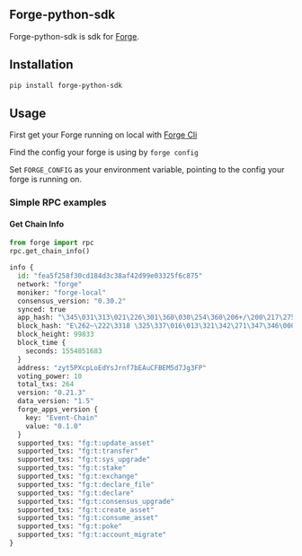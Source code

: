 ## Forge-python-sdk
Forge-python-sdk is sdk for [Forge](https://github.com/ArcBlock/forge).

## Installation
```sh
pip install forge-python-sdk
```

## Usage
First get your Forge running on local with [Forge Cli](https://github.com/ArcBlock/forge-js/tree/master/packages/forge-cli)

Find the config your forge is using by `forge config`

Set `FORGE_CONFIG` as your environment variable, pointing to the config your forge is running on.

### Simple RPC examples

#### Get Chain Info
```python
from forge import rpc
rpc.get_chain_info()

info {
  id: "fea5f258f30cd184d3c38af42d99e03325f6c875"
  network: "forge"
  moniker: "forge-local"
  consensus_version: "0.30.2"
  synced: true
  app_hash: "\345\031\313\021\226\301\360\030\254\360\206+/\200\217\275/\r`\021\026\243\342g1\256\335\340\246lr\213"
  block_hash: "E\262~\222\3318 \325\337\016\013\321\342\271\347\346\000\264uC\225nc\354\275n\020~\372x#e"
  block_height: 99833
  block_time {
    seconds: 1554851683
  }
  address: "zyt5PXcpLoEdYsJrnf7bEAuCFBEM5d7Jg3FP"
  voting_power: 10
  total_txs: 264
  version: "0.21.3"
  data_version: "1.5"
  forge_apps_version {
    key: "Event-Chain"
    value: "0.1.0"
  }
  supported_txs: "fg:t:update_asset"
  supported_txs: "fg:t:transfer"
  supported_txs: "fg:t:sys_upgrade"
  supported_txs: "fg:t:stake"
  supported_txs: "fg:t:exchange"
  supported_txs: "fg:t:declare_file"
  supported_txs: "fg:t:declare"
  supported_txs: "fg:t:consensus_upgrade"
  supported_txs: "fg:t:create_asset"
  supported_txs: "fg:t:consume_asset"
  supported_txs: "fg:t:poke"
  supported_txs: "fg:t:account_migrate"
}

```
